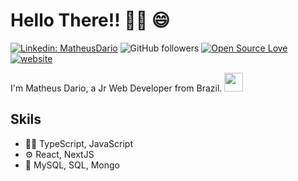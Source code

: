 # Hello There!! 👏🏽 😄
[![Linkedin: MatheusDario](https://img.shields.io/badge/-MatheusDario-blue?style=flat-square&logo=Linkedin&logoColor=white&link=https://www.linkedin.com/in/matheus-dario/)](https://www.linkedin.com/in/matheus-dario/)
![GitHub followers](https://img.shields.io/github/followers/MatheusDario?label=Follow&style=social)
[![Open Source Love](https://badges.frapsoft.com/os/v1/open-source.svg?v=102)](https://github.com/ellerbrock/open-source-badge/)
[![website](https://img.shields.io/badge/Website-46a2f1.svg?&style=flat-square&logo=Google-Chrome&logoColor=white&link=https://www.matheusdario.com.br/)](https://www.matheusdario.com.br)

I'm Matheus Dario, a Jr Web Developer from Brazil. </a><img src="https://media.giphy.com/media/WUlplcMpOCEmTGBtBW/giphy.gif" width="30"> 

## Skils
- 👨‍💻 TypeScript, JavaScript
- ⚙️ React, NextJS
- 💽 MySQL, SQL, Mongo
